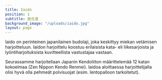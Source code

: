 ```yaml
---
title: Iaido
position: 1
subtitle: 居合道
background_image: "/uploads/iaido.jpg"
layout: page
---
```


Iaido on perinteinen japanilainen budolaji, joka keskittyy miekan vetämisen harjoitteluun. Iaidon harjoittelu koostuu erilaisista kata- eli liikesarjoista ja lyöntiharjoituksista kuvitteellista vastustajaa vastaan.

Seurassamme harjoitellaan Japanin Kendoliiton määrittelemää 12 katan kokoelmaa (Zen Nippon Kendo Renmei). Iaidoa aloittaessa harjoittelijalla olisi hyvä olla pehmeät polvisuojat (esim. lentopalloon tarkoitetut).
